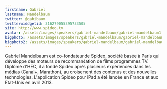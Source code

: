 ```yaml
---
firstname: Gabriel 
lastname: Mandelbaum
twitter: @gabibaum 
twitterwiddgetid: 316279055395733505
site: http://www.spideo.tv
avatar: /assets/images/speakers/gabriel-mandelbaum/gabriel-mandelbaum1.png
bigphoto: /assets/images/speakers/gabriel-mandelbaum/gabriel-mandelbaum2.png
bigphoto2: /assets/images/speakers/gabriel-mandelbaum/gabriel-mandelbaum3.png
---
```


Gabriel Mandelbaum est co-fondateur de Spideo, société basée à Paris qui développe des moteurs de recommandation de films programmes TV.
Diplômé d'HEC, il a fondé Spideo après plusieurs expériences dans les médias (Canal+, Marathon), au croisement des contenus et des nouvelles technologies. 
L'application Spideo pour iPad a été lancée en France et aux Etat-Unis en avril 2013.